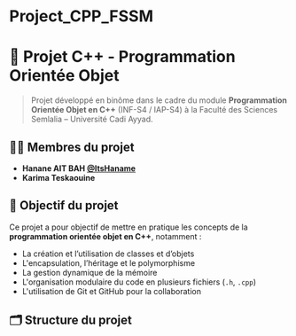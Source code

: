 # Project_CPP_FSSM
# 📘 Projet C++ - Programmation Orientée Objet

> Projet développé en binôme dans le cadre du module **Programmation Orientée Objet en C++** (INF-S4 / IAP-S4) à la Faculté des Sciences Semlalia – Université Cadi Ayyad.

## 👩‍💻 Membres du projet

- **Hanane AIT BAH [@ItsHaname](https://github.com/ItsHaname)**  
- **Karima Teskaouine**

## 🎯 Objectif du projet

Ce projet a pour objectif de mettre en pratique les concepts de la **programmation orientée objet en C++**, notamment :

- La création et l’utilisation de classes et d’objets
- L'encapsulation, l’héritage et le polymorphisme
- La gestion dynamique de la mémoire
- L'organisation modulaire du code en plusieurs fichiers (`.h`, `.cpp`)
- L'utilisation de Git et GitHub pour la collaboration

## 🗂️ Structure du projet

